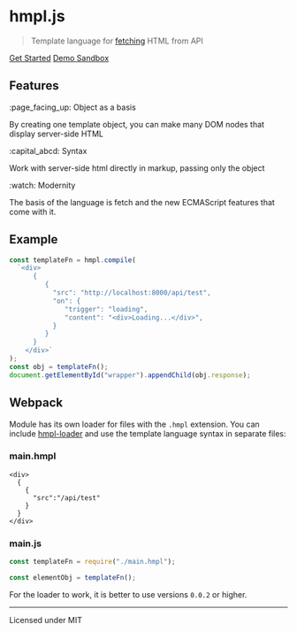 # hmpl.js

> Template language for [fetching](https://developer.mozilla.org/en-US/docs/Web/API/Fetch_API) HTML from API

[Get Started](/docs#introduction)
[Demo Sandbox](https://codesandbox.io/p/sandbox/basic-hmpl-example-dxlgfg)

## Features

<div class="features">
  <div class="feature feature-1">
    <span>:page_facing_up: Object as a basis</span>
    <p>
      By creating one template object, you can make many DOM nodes that display server-side HTML
    </p>
  </div>
  <div class="feature feature-2">
    <span>:capital_abcd: Syntax</span>
    <p>
      Work with server-side html directly in markup, passing only the object
    </p>
  </div>
  <div class="feature feature-3">
    <span>:watch: Modernity</span>
    <p>
      The basis of the language is fetch and the new ECMAScript features that come with it.
    </p>
  </div>
</div>

## Example

```javascript
const templateFn = hmpl.compile(
  `<div>
      {
         {
           "src": "http://localhost:8000/api/test",
           "on": {
              "trigger": "loading",
              "content": "<div>Loading...</div>",
           }
         }
      }
    </div>`
);
const obj = templateFn();
document.getElementById("wrapper").appendChild(obj.response);
```

## Webpack

Module has its own loader for files with the `.hmpl` extension. You can include [hmpl-loader](https://www.npmjs.com/package/hmpl-loader) and use the template language syntax in separate files:

### main.hmpl

```hmpl
<div>
  {
    {
      "src":"/api/test"
    }
  }
</div>
```

### main.js

```javascript
const templateFn = require("./main.hmpl");

const elementObj = templateFn();
```

For the loader to work, it is better to use versions `0.0.2` or higher.

<hr/>

Licensed under MIT
